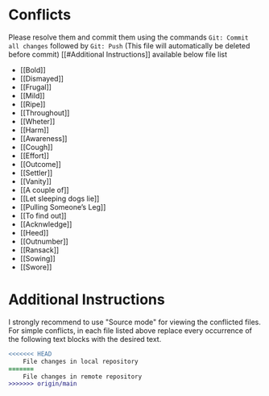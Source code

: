 # Conflicts
Please resolve them and commit them using the commands `Git: Commit all changes` followed by `Git: Push`
(This file will automatically be deleted before commit)
[[#Additional Instructions]] available below file list

- [[Bold]]
- [[Dismayed]]
- [[Frugal]]
- [[Mild]]
- [[Ripe]]
- [[Throughout]]
- [[Wheter]]
- [[Harm]]
- [[Awareness]]
- [[Cough]]
- [[Effort]]
- [[Outcome]]
- [[Settler]]
- [[Vanity]]
- [[A couple of]]
- [[Let sleeping dogs lie]]
- [[Pulling Someone’s Leg]]
- [[To find out]]
- [[Acknwledge]]
- [[Heed]]
- [[Outnumber]]
- [[Ransack]]
- [[Sowing]]
- [[Swore]]

# Additional Instructions
I strongly recommend to use "Source mode" for viewing the conflicted files. For simple conflicts, in each file listed above replace every occurrence of the following text blocks with the desired text.

```diff
<<<<<<< HEAD
    File changes in local repository
=======
    File changes in remote repository
>>>>>>> origin/main
```